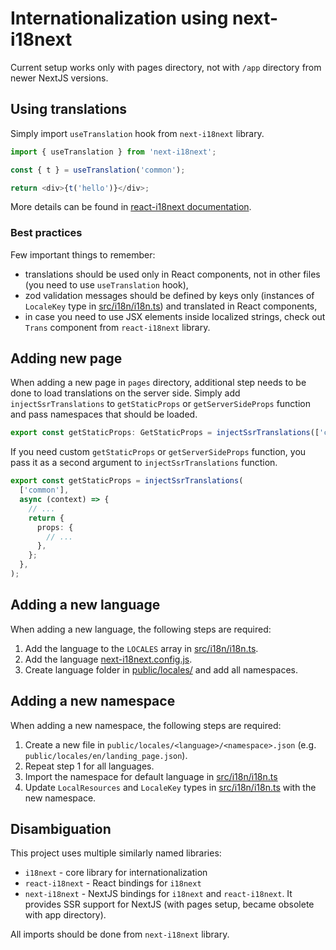 # Internationalization using next-i18next

Current setup works only with pages directory, not with `/app` directory from newer NextJS versions.

## Using translations

Simply import `useTranslation` hook from `next-i18next` library.

```typescript
import { useTranslation } from 'next-i18next';

const { t } = useTranslation('common');

return <div>{t('hello')}</div>;
```

More details can be found in [react-i18next documentation](https://react.i18next.com/).

### Best practices

Few important things to remember:

- translations should be used only in React components, not in other files (you need to use `useTranslation` hook),
- zod validation messages should be defined by keys only (instances of `LocaleKey` type in [src/i18n/i18n.ts](./i18n.ts)) and translated in React components,
- in case you need to use JSX elements inside localized strings, check out `Trans` component from `react-i18next` library.

## Adding new page

When adding a new page in `pages` directory, additional step needs to be done to load translations on the server side.
Simply add `injectSsrTranslations` to `getStaticProps` or `getServerSideProps` function and pass namespaces that should be loaded.

```typescript
export const getStaticProps: GetStaticProps = injectSsrTranslations(['common']);
```

If you need custom `getStaticProps` or `getServerSideProps` function, you pass it as a second argument to `injectSsrTranslations` function.

```typescript
export const getStaticProps = injectSsrTranslations(
  ['common'],
  async (context) => {
    // ...
    return {
      props: {
        // ...
      },
    };
  },
);
```

## Adding a new language

When adding a new language, the following steps are required:

1. Add the language to the `LOCALES` array in [src/i18n/i18n.ts](./i18n.ts).
2. Add the language [next-i18next.config.js](../../next-i18next.config.js).
3. Create language folder in [public/locales/](../../public/locales/) and add all namespaces.

## Adding a new namespace

When adding a new namespace, the following steps are required:

1. Create a new file in `public/locales/<language>/<namespace>.json` (e.g. `public/locales/en/landing_page.json`).
2. Repeat step 1 for all languages.
3. Import the namespace for default language in [src/i18n/i18n.ts](./i18n.ts)
4. Update `LocalResources` and `LocaleKey` types in [src/i18n/i18n.ts](./i18n.ts) with the new namespace.

## Disambiguation

This project uses multiple similarly named libraries:

- `i18next` - core library for internationalization
- `react-i18next` - React bindings for `i18next`
- `next-i18next` - NextJS bindings for `i18next` and `react-i18next`. It provides SSR support for NextJS (with pages setup, became obsolete with app directory).

All imports should be done from `next-i18next` library.
